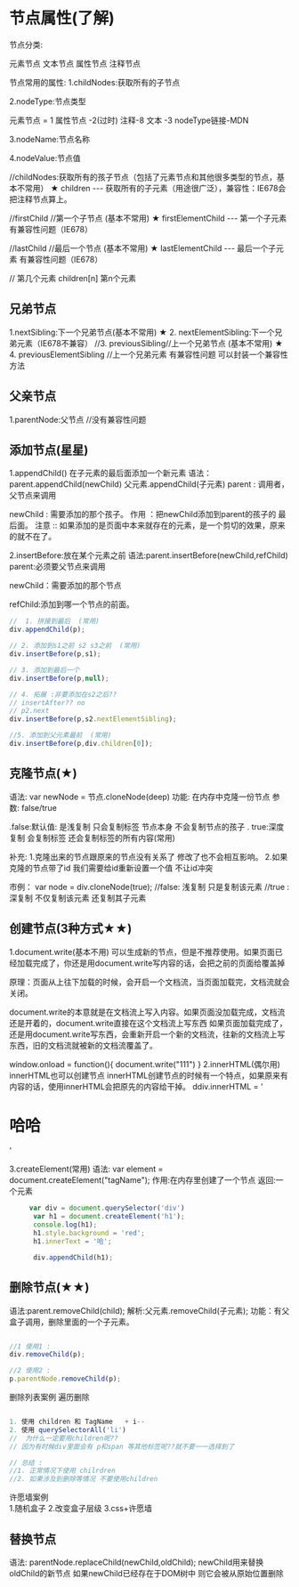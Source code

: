 # 节点属性(了解)

节点分类:

  元素节点  文本节点  属性节点 注释节点

节点常用的属性:
1.childNodes:获取所有的子节点

2.nodeType:节点类型 

元素节点 = 1
属性节点  -2(过时)
注释-8
文本 -3
nodeType链接-MDN

3.nodeName:节点名称

4.nodeValue:节点值

//childNodes:获取所有的孩子节点（包括了元素节点和其他很多类型的节点，基本不常用）
★ children --- 获取所有的子元素（用途很广泛），兼容性：IE678会把注释节点算上。 

//firstChild //第一个子节点  (基本不常用)
★ firstElementChild  --- 第一个子元素 有兼容性问题（IE678） 

//lastChild //最后一个节点  (基本不常用)
★ lastElementChild --- 最后一个子元素 有兼容性问题（IE678） 

// 第几个元素
children[n] 第n个元素 

## 兄弟节点

1.nextSibling:下一个兄弟节点(基本不常用)
★ 2. nextElementSibling:下一个兄弟元素（IE678不兼容）
//3. previousSibling//上一个兄弟节点  (基本不常用)
★ 4. previousElementSibling //上一个兄弟元素 有兼容性问题 可以封装一个兼容性方法 

## 父亲节点

1.parentNode:父节点 //没有兼容性问题

## 添加节点(星星)

1.appendChild() 在子元素的最后面添加一个新元素
语法：parent.appendChild(newChild)
父元素.appendChild(子元素)
parent : 调用者，父节点来调用

newChild : 需要添加的那个孩子。
作用 ：把newChild添加到parent的孩子的 最后面。 
注意 :: 如果添加的是页面中本来就存在的元素，是一个剪切的效果，原来的就不在了。

2.insertBefore:放在某个元素之前
语法:parent.insertBefore(newChild,refChild)
parent:必须要父节点来调用

newChild：需要添加的那个节点

refChild:添加到哪一个节点的前面。

```javascript
//  1. 拼接到最后  (常用)
div.appendChild(p);

// 2. 添加到s1之前 s2 s3之前  (常用)
div.insertBefore(p,s1);

// 3. 添加到最后一个
div.insertBefore(p,null);

// 4. 拓展 :非要添加在s2之后??
// insertAfter?? no
// p2.next
div.insertBefore(p,s2.nextElementSibling);

//5. 添加到父元素最前  (常用)
div.insertBefore(p,div.children[0]);
```

## 克隆节点(★)

语法: var newNode = 节点.cloneNode(deep)
功能: 在内存中克隆一份节点
参数: false/true

.false:默认值: 是浅复制  只会复制标签  节点本身 不会复制节点的孩子
. true:深度复制  会复制标签  还会复制标签的所有内容(常用)

补充:
1.克隆出来的节点跟原来的节点没有关系了 修改了也不会相互影响。
2.如果克隆的节点带了id  我们需要给id重新设置一个值  不让id冲突

市例：
  var node = div.cloneNode(true);
  //false: 浅复制  只是复制该元素
  //true : 深复制  不仅复制该元素  还复制其子元素

## 创建节点(3种方式★★)

 1.document.write(基本不用)
 可以生成新的节点，但是不推荐使用。如果页面已经加载完成了，你还是用document.write写内容的话，会把之前的页面给覆盖掉 

 原理：页面从上往下加载的时候，会开启一个文档流，当页面加载完，文档流就会关闭。

 document.write的本意就是在文档流上写入内容。如果页面没加载完成，文档流还是开着的，document.write直接在这个文档流上写东西
 如果页面加载完成了，还是用document.write写东西，会重新开启一个新的文档流，往新的文档流上写东西，旧的文档流就被新的文档流覆盖了。

 window.onload = function(){
     document.write("111")
 }
2.innerHTML(偶尔用)
innerHTML也可以创建节点
innerHTML创建节点的时候有一个特点，如果原来有内容的话，使用innerHTML会把原先的内容给干掉。
ddiv.innerHTML = '<h1>哈哈</h1>'

3.createElement(常用)
语法:  var element = document.createElement("tagName");
作用:在内存里创建了一个节点
返回:一个元素

```javascript
     var div = document.querySelector('div')
      var h1 = document.createElement('h1');
      console.log(h1);
      h1.style.background = 'red';
      h1.innerText = '哈';

      div.appendChild(h1);
````

## 删除节点(★★)

语法:parent.removeChild(child);
解析:父元素.removeChild(子元素);
功能：有父盒子调用，删除里面的一个子元素。

```javascript

//1 使用1 :
div.removeChild(p);

//2 使用2 :
p.parentNode.removeChild(p);

```

删除列表案例  遍历删除

```javascript

1. 使用 children 和 TagName   + i--
2. 使用 querySelectorAll('li')
//  为什么一定要用children呢??
// 因为有时候div里面会有 p和span 等其他标签呢??就不要一一选择到了

// 总结 :
//1. 正常情况下使用 chilrdren
//2. 如果涉及到删除等情况 不要使用children

```

许愿墙案例  
1.随机盒子
2.改变盒子层级
3.css+许愿墙

## 替换节点

语法: parentNode.replaceChild(newChild,oldChild);
newChild用来替换oldChild的新节点 如果newChild已经存在于DOM树中  则它会被从原始位置删除
